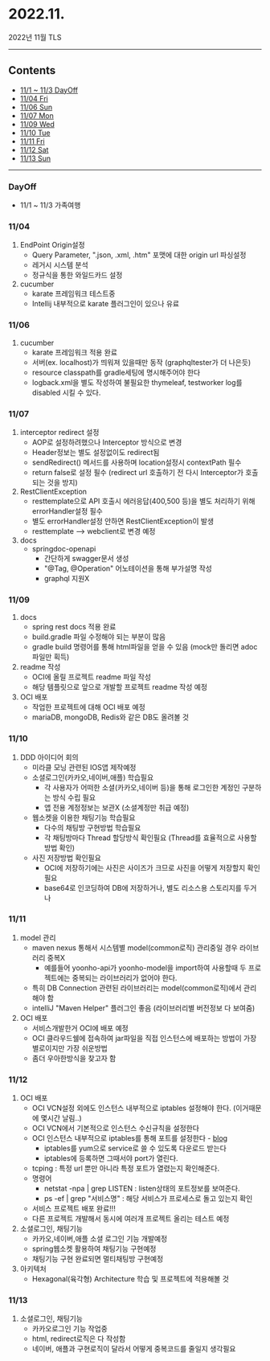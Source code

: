 # 2022.11.
2022년 11월 TLS

---

## Contents

 * [11/1 ~ 11/3 DayOff](#DayOff)
 * [11/04 Fri](#1104)
 * [11/06 Sun](#1106)
 * [11/07 Mon](#1107)
 * [11/09 Wed](#1109)
 * [11/10 Tue](#1110)
 * [11/11 Fri](#1111)
 * [11/12 Sat](#1112)
 * [11/13 Sun](#1113)
---


### DayOff

 * 11/1 ~ 11/3 가족여행 


### 11/04

1. EndPoint Origin설정
   * Query Parameter, ".json, .xml, .htm" 포맷에 대한 origin url 파싱설정
   * 레거시 시스템 분석
   * 정규식을 통한 와일드카드 설정
2. cucumber
   * karate 프레임워크 테스트중
   * Intellij 내부적으로 karate 플러그인이 있으나 유료


### 11/06

1. cucumber
   * karate 프레임워크 적용 완료
   * 서버(ex. localhost)가 띄워져 있을때만 동작 (graphqltester가 더 나은듯)
   * resource classpath를 gradle세팅에 명시해주어야 한다
   * logback.xml을 별도 작성하여 불필요한 thymeleaf, testworker log를 disabled 시킬 수 있다.


### 11/07

1. interceptor redirect 설정
   * AOP로 설정하려했으나 Interceptor 방식으로 변경
   * Header정보는 별도 설정없이도 redirect됨
   * sendRedirect() 메서드를 사용하며 location설정시 contextPath 필수
   * return false로 설정 필수 (redirect url 호출하기 전 다시 Interceptor가 호출되는 것을 방지)
2. RestClientException
   * resttemplate으로 API 호출시 에러응답(400,500 등)을 별도 처리하기 위해 errorHandler설정 필수
   * 별도 errorHandler설정 안하면 RestClientException이 발생
   * resttemplate --> webclient로 변경 예정
3. docs
   * springdoc-openapi
     * 간단하게 swagger문서 생성
     * "@Tag, @Operation" 어노테이션을 통해 부가설명 작성
     * graphql 지원X


### 11/09

1. docs
   * spring rest docs 적용 완료
   * build.gradle 파일 수정해야 되는 부분이 많음
   * gradle build 명령어를 통해 html파일을 얻을 수 있음 (mock만 돌리면 adoc파일만 획득)
2. readme 작성
   * OCI에 올릴 프로젝트 readme 파일 작성
   * 해당 템플릿으로 앞으로 개발할 프로젝트 readme 작성 예정
3. OCI 배포
   * 작업한 프로젝트에 대해 OCI 배포 예정
   * mariaDB, mongoDB, Redis와 같은 DB도 올려볼 것


### 11/10

1. DDD 아이디어 회의
   * 미라클 모닝 관련된 IOS앱 제작예정
   * 소셜로그인(카카오,네이버,애플) 학습필요
     * 각 사용자가 어떠한 소셜(카카오,네이버 등)을 통해 로그인한 계정인 구분하는 방식 수립 필요
     * 앱 전용 계정정보는 보관X (소셜계정만 취급 예정)
   * 웹소켓을 이용한 채팅기능 학습필요
     * 다수의 채팅방 구현방법 학습필요
     * 각 채팅방마다 Thread 할당방식 확인필요 (Thread를 효율적으로 사용할 방법 확인)
   * 사진 저장방법 확인필요
     * OCI에 저장하기에는 사진은 사이즈가 크므로 사진을 어떻게 저장할지 확인필요
     * base64로 인코딩하여 DB에 저장하거나, 별도 리소스용 스토리지를 두거나


### 11/11

1. model 관리
   * maven nexus 통해서 시스템별 model(common로직) 관리중일 경우 라이브러리 중복X
     * 예를들어 yoonho-api가 yoonho-model을 import하여 사용할때 두 프로젝트에는 중복되는 라이브러리가 없어야 한다.
   * 특히 DB Connection 관련된 라이브러리는 model(common로직)에서 관리해야 함
   * intelliJ "Maven Helper" 플러그인 좋음 (라이브러리별 버전정보 다 보여줌)
2. OCI 배포
   * 서비스개발한거 OCI에 배포 예정
   * OCI 클라우드쉘에 접속하여 jar파일을 직접 인스턴스에 배포하는 방법이 가장 별로이지만 가장 쉬운방법
   * 좀더 우아한방식을 찾고자 함


### 11/12

1. OCI 배포
   * OCI VCN설정 외에도 인스턴스 내부적으로 iptables 설정해야 한다. (이거때문에 몇시간 날림..)
   * OCI VCN에서 기본적으로 인스턴스 수신규칙을 설정한다
   * OCI 인스턴스 내부적으로 iptables를 통해 포트를 설정한다 - [blog](#https://veneas.tistory.com/entry/Linux-iptables-%ED%8A%B9%EC%A0%95-%ED%8F%AC%ED%8A%B8-%EC%97%B4%EA%B8%B0-%EB%8B%AB%EA%B8%B0-iptables-%EC%82%AC%EC%9A%A9%EB%B2%95)
     * iptables를 yum으로 service로 쓸 수 있도록 다운로드 받는다
     * iptables에 등록하면 그때서야 port가 열린다.
   * tcping : 특정 url 뿐만 아니라 특정 포트가 열렸는지 확인해준다.
   * 명령어
     * netstat -npa | grep LISTEN : listen상태의 포트정보를 보여준다.
     * ps -ef | grep "서비스명" : 해당 서비스가 프로세스로 돌고 있는지 확인
   * 서비스 프로젝트 배포 완료!!!
   * 다른 프로젝트 개발해서 동시에 여러개 프로젝트 올리는 테스트 예정
2. 소셜로그인, 채팅기능
   * 카카오,네이버,애플 소셜 로그인 기능 개발예정
   * spring웹소켓 활용하여 채팅기능 구현예정
   * 채팅기능 구현 완료되면 멀티채팅방 구현예정
3. 아키텍처
   * Hexagonal(육각형) Architecture 학습 및 프로젝트에 적용해볼 것


### 11/13

1. 소셜로그인, 채팅기능
   * 카카오로그인 기능 작업중
   * html, redirect로직은 다 작성함
   * 네이버, 애플과 구현로직이 달라서 어떻게 중복코드를 줄일지 생각필요